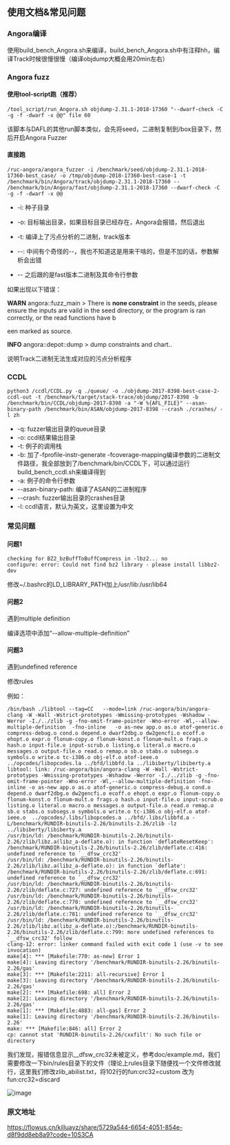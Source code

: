 ## 使用文档&常见问题

### Angora编译

使用build_bench_Angora.sh来编译，build_bench_Angora.sh中有注释hh，编译Track时候很慢很慢（编译objdump大概会用20min左右）

### Angora fuzz

#### 使用tool-script跑（推荐）

``` shell
/tool_script/run_Angora.sh objdump-2.31.1-2018-17360 "--dwarf-check -C -g -f -dwarf -x @@" file 60
```

该脚本与DAFL的其他run脚本类似，会先将seed，二进制复制到/box目录下，然后开启Angora Fuzzer

#### 直接跑

```
/ruc-angora/angora_fuzzer -i /benchmark/seed/objdump-2.31.1-2018-17360-best_case/ -o /tmp/objdump-2018-17360-best-case-1 -t /benchmark/bin/Angora/track/objdump-2.31.1-2018-17360 -- /benchmark/bin/Angora/fast/objdump-2.31.1-2018-17360 --dwarf-check -C -g -f -dwarf -x @@
```

- -i: 种子目录

- -o: 目标输出目录，如果目标目录已经存在，Angora会报错，然后退出

- -t: 编译上了污点分析的二进制，track版本

- --: 中间有个奇怪的--，我也不知道这是用来干啥的，但是不加的话，参数解析会出错

- -- 之后跟的是fast版本二进制及其命令行参数

如果出现以下错误：

**WARN**  angora::fuzz_main   > There is **none constraint** in the seeds, please ensure the inputs are vaild in the seed directory, or the program is ran correctly, or the read functions have b

een marked as source.

**INFO**  angora::depot::dump > dump constraints and chart..

说明Track二进制无法生成对应的污点分析程序


### CCDL

```
python3 /ccdl/CCDL.py -q ./queue/ -o ./objdump-2017-8398-best-case-2-ccdl-out -t /benchmark/target/stack-trace/objdump/2017-8398 -b /benchmark/bin/CCDL/objdump-2017-8398 -a "-W %{AFL_FILE}" --asan-binary-path /benchmark/bin/ASAN/objdump-2017-8398 --crash ./crashes/ -l zh
```

- -q: fuzzer输出目录的queue目录
- -o: ccdl结果输出目录
- -t: 例子的调用栈
- -b: 加了-fprofile-instr-generate -fcoverage-mapping编译参数的二进制文件路径，我全部放到了/benchmark/bin/CCDL下，可以通过运行build_bench_ccdl.sh来编译得到
- -a: 例子的命令行参数
- --asan-binary-path: 编译了ASAN的二进制程序
- --crash: fuzzer输出目录的crashes目录
- -l: ccdl语言，默认为英文，这里设置为中文

### 常见问题

#### 问题1

```
checking for BZ2_bzBuffToBuffCompress in -lbz2... no
configure: error: Could not find bz2 library - please install libbz2-dev
```

修改~/.bashrc的LD_LIBRARY_PATH加上/usr/lib:/usr/lib64

#### 问题2

遇到multiple definition

编译选项中添加“--allow-multiple-definition”

#### 问题3

遇到undefined reference

修改rules

例如：

```
/bin/bash ./libtool --tag=CC   --mode=link /ruc-angora/bin/angora-clang -W -Wall -Wstrict-prototypes -Wmissing-prototypes -Wshadow -Werror -I./../zlib -g -fno-omit-frame-pointer -Wno-error -Wl,--allow-multiple-definition  -fno-inline   -o as-new app.o as.o atof-generic.o compress-debug.o cond.o depend.o dwarf2dbg.o dw2gencfi.o ecoff.o ehopt.o expr.o flonum-copy.o flonum-konst.o flonum-mult.o frags.o hash.o input-file.o input-scrub.o listing.o literal.o macro.o messages.o output-file.o read.o remap.o sb.o stabs.o subsegs.o symbols.o write.o tc-i386.o obj-elf.o atof-ieee.o  ../opcodes/libopcodes.la ../bfd/libbfd.la ../libiberty/libiberty.a
libtool: link: /ruc-angora/bin/angora-clang -W -Wall -Wstrict-prototypes -Wmissing-prototypes -Wshadow -Werror -I./../zlib -g -fno-omit-frame-pointer -Wno-error -Wl,--allow-multiple-definition -fno-inline -o as-new app.o as.o atof-generic.o compress-debug.o cond.o depend.o dwarf2dbg.o dw2gencfi.o ecoff.o ehopt.o expr.o flonum-copy.o flonum-konst.o flonum-mult.o frags.o hash.o input-file.o input-scrub.o listing.o literal.o macro.o messages.o output-file.o read.o remap.o sb.o stabs.o subsegs.o symbols.o write.o tc-i386.o obj-elf.o atof-ieee.o  ../opcodes/.libs/libopcodes.a ../bfd/.libs/libbfd.a -L/benchmark/RUNDIR-binutils-2.26/binutils-2.26/zlib -lz ../libiberty/libiberty.a
/usr/bin/ld: /benchmark/RUNDIR-binutils-2.26/binutils-2.26/zlib/libz.a(libz_a-deflate.o): in function `deflateResetKeep':
/benchmark/RUNDIR-binutils-2.26/binutils-2.26/zlib/deflate.c:416: undefined reference to `__dfsw_crc32'
/usr/bin/ld: /benchmark/RUNDIR-binutils-2.26/binutils-2.26/zlib/libz.a(libz_a-deflate.o): in function `deflate':
/benchmark/RUNDIR-binutils-2.26/binutils-2.26/zlib/deflate.c:691: undefined reference to `__dfsw_crc32'
/usr/bin/ld: /benchmark/RUNDIR-binutils-2.26/binutils-2.26/zlib/deflate.c:727: undefined reference to `__dfsw_crc32'
/usr/bin/ld: /benchmark/RUNDIR-binutils-2.26/binutils-2.26/zlib/deflate.c:770: undefined reference to `__dfsw_crc32'
/usr/bin/ld: /benchmark/RUNDIR-binutils-2.26/binutils-2.26/zlib/deflate.c:781: undefined reference to `__dfsw_crc32'
/usr/bin/ld: /benchmark/RUNDIR-binutils-2.26/binutils-2.26/zlib/libz.a(libz_a-deflate.o):/benchmark/RUNDIR-binutils-2.26/binutils-2.26/zlib/deflate.c:799: more undefined references to `__dfsw_crc32' follow
clang-12: error: linker command failed with exit code 1 (use -v to see invocation)
make[4]: *** [Makefile:770: as-new] Error 1
make[4]: Leaving directory '/benchmark/RUNDIR-binutils-2.26/binutils-2.26/gas'
make[3]: *** [Makefile:2211: all-recursive] Error 1
make[3]: Leaving directory '/benchmark/RUNDIR-binutils-2.26/binutils-2.26/gas'
make[2]: *** [Makefile:698: all] Error 2
make[2]: Leaving directory '/benchmark/RUNDIR-binutils-2.26/binutils-2.26/gas'
make[1]: *** [Makefile:4883: all-gas] Error 2
make[1]: Leaving directory '/benchmark/RUNDIR-binutils-2.26/binutils-2.26'
make: *** [Makefile:846: all] Error 2
cp: cannot stat 'RUNDIR-binutils-2.26/cxxfilt': No such file or directory
```

我们发现，报错信息显示__dfsw_crc32未被定义，参考doc/example.md，我们需要修改一下bin/rules目录下的文件（理论上rules目录下随便找一个文件修改就行，这里我们修改zlib_abilist.txt，将102行的fun:crc32=custom 改为 fun:crc32=discard

![image](https://github.com/user-attachments/assets/921e1e09-95e1-4e63-907f-62a004845890)


### 原文地址

https://flowus.cn/killuayz/share/5729a544-6654-4051-854e-d8f9dd8eb8a9?code=10S3CA
